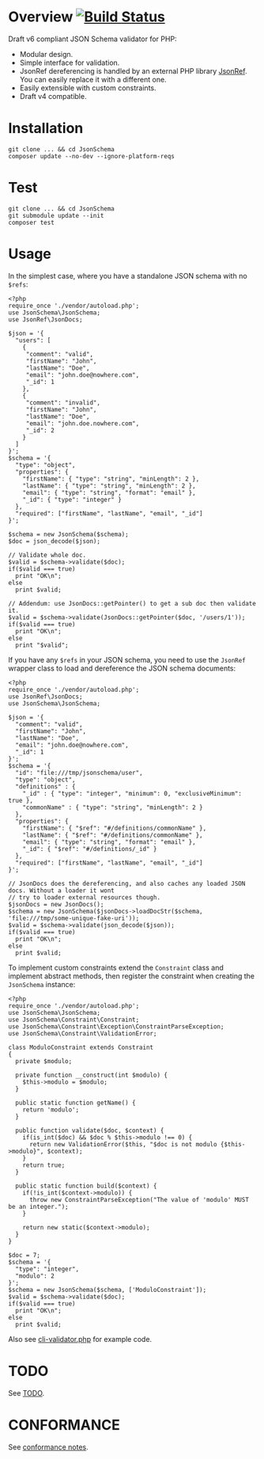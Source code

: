 # Overview [![Build Status](https://api.travis-ci.org/sgpinkus/JsonSchema.png)](https://travis-ci.org/sgpinkus/JsonSchema)
Draft v6 compliant JSON Schema validator for PHP:

  * Modular design.
  * Simple interface for validation.
  * JsonRef dereferencing is handled by an external PHP library [JsonRef](https://github.com/sam-at-github/JsonRef). You can easily replace it with a different one.
  * Easily extensible with custom constraints.
  * Draft v4 compatible.

# Installation

    git clone ... && cd JsonSchema
    composer update --no-dev --ignore-platform-reqs

# Test

    git clone ... && cd JsonSchema
    git submodule update --init
    composer test

# Usage
In the simplest case, where you have a standalone JSON schema with no `$refs`:

```
<?php
require_once './vendor/autoload.php';
use JsonSchema\JsonSchema;
use JsonRef\JsonDocs;

$json = '{
  "users": [
    {
     "comment": "valid",
     "firstName": "John",
     "lastName": "Doe",
     "email": "john.doe@nowhere.com",
     "_id": 1
    },
    {
     "comment": "invalid",
     "firstName": "John",
     "lastName": "Doe",
     "email": "john.doe.nowhere.com",
     "_id": 2
    }
  ]
}';
$schema = '{
  "type": "object",
  "properties": {
    "firstName": { "type": "string", "minLength": 2 },
    "lastName": { "type": "string", "minLength": 2 },
    "email": { "type": "string", "format": "email" },
    "_id": { "type": "integer" }
  },
  "required": ["firstName", "lastName", "email", "_id"]
}';

$schema = new JsonSchema($schema);
$doc = json_decode($json);

// Validate whole doc.
$valid = $schema->validate($doc);
if($valid === true)
  print "OK\n";
else
  print $valid;

// Addendum: use JsonDocs::getPointer() to get a sub doc then validate it.
$valid = $schema->validate(JsonDocs::getPointer($doc, '/users/1'));
if($valid === true)
  print "OK\n";
else
  print "$valid";
```

If you have any `$refs` in your JSON schema, you need to use the `JsonRef` wrapper class to load and dereference the JSON schema documents:

```
<?php
require_once './vendor/autoload.php';
use JsonRef\JsonDocs;
use JsonSchema\JsonSchema;

$json = '{
  "comment": "valid",
  "firstName": "John",
  "lastName": "Doe",
  "email": "john.doe@nowhere.com",
  "_id": 1
}';
$schema = '{
  "id": "file:///tmp/jsonschema/user",
  "type": "object",
  "definitions" : {
    "_id" : { "type": "integer", "minimum": 0, "exclusiveMinimum": true },
    "commonName" : { "type": "string", "minLength": 2 }
  },
  "properties": {
    "firstName": { "$ref": "#/definitions/commonName" },
    "lastName": { "$ref": "#/definitions/commonName" },
    "email": { "type": "string", "format": "email" },
    "_id": { "$ref": "#/definitions/_id" }
  },
  "required": ["firstName", "lastName", "email", "_id"]
}';

// JsonDocs does the dereferencing, and also caches any loaded JSON docs. Without a loader it wont
// try to loader external resources though.
$jsonDocs = new JsonDocs();
$schema = new JsonSchema($jsonDocs->loadDocStr($schema, 'file:///tmp/some-unique-fake-uri'));
$valid = $schema->validate(json_decode($json));
if($valid === true)
  print "OK\n";
else
  print $valid;
```

To implement custom constraints extend the `Constraint` class and implement abstract methods, then
register the constraint when creating the `JsonSchema` instance:

```
<?php
require_once './vendor/autoload.php';
use JsonSchema\JsonSchema;
use JsonSchema\Constraint\Constraint;
use JsonSchema\Constraint\Exception\ConstraintParseException;
use JsonSchema\Constraint\ValidationError;

class ModuloConstraint extends Constraint
{
  private $modulo;

  private function __construct(int $modulo) {
    $this->modulo = $modulo;
  }

  public static function getName() {
    return 'modulo';
  }

  public function validate($doc, $context) {
    if(is_int($doc) && $doc % $this->modulo !== 0) {
      return new ValidationError($this, "$doc is not modulo {$this->modulo}", $context);
    }
    return true;
  }

  public static function build($context) {
    if(!is_int($context->modulo)) {
      throw new ConstraintParseException("The value of 'modulo' MUST be an integer.");
    }

    return new static($context->modulo);
  }
}

$doc = 7;
$schema = '{
  "type": "integer",
  "modulo": 2
}';
$schema = new JsonSchema($schema, ['ModuloConstraint']);
$valid = $schema->validate($doc);
if($valid === true)
  print "OK\n";
else
  print $valid;
```

Also see [cli-validator.php](cli-validator.php) for example code.

# TODO
See [TODO](TODO.md).

# CONFORMANCE
See [conformance notes](CONFORMANCE.md).

